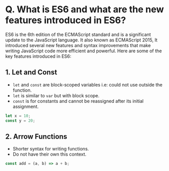 # Q. What is ES6 and what are the new features introduced in ES6?

ES6 is the 6th edition of the ECMAScript standard and is a significant update to the JavaScript language. It also known as ECMAScript 2015, It introduced several new features and syntax improvements that make writing JavaScript code more efficient and powerful. Here are some of the key features introduced in ES6:

## 1. Let and Const
- `let` and `const` are block-scoped variables i.e: could not use outside the function.
- `let` is similar to `var` but with block scope.
- `const` is for constants and cannot be reassigned after its initial assignment.

```javascript
let x = 10;
const y = 20;
```
## 2. Arrow Functions
- Shorter syntax for writing functions.
- Do not have their own this context.

```javascript
const add = (a, b) => a + b;
```


